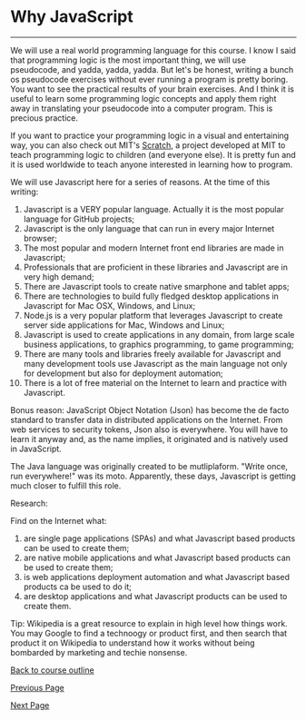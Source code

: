 # Why JavaScript
---
We will use a real world programming language for this course. I know I said that programming logic is the most important thing, we will use pseudocode, and yadda, yadda, yadda. But let's be honest, writing a bunch os pseudocode exercises without ever running a program 
is pretty boring. You want to see the practical results of your brain exercises. And I think it is useful to learn some programming 
logic concepts and apply them right away in translating your pseudocode into a computer program. This is precious practice.

If you want to practice your programming logic in a visual and entertaining way, you can also check out MIT's [Scratch](https://scratch.mit.edu/), a project developed at MIT to teach programming logic to children (and everyone else). It is pretty fun and
it is used worldwide to teach anyone interested in learning how to program.

We will use Javascript here for a series of reasons. At the time of this writing:
1. Javascript is a VERY popular language. Actually it is the most popular language for GitHub projects;
2. Javascript is the only language that can run in every major Internet browser;
3. The most popular and modern Internet front end libraries are made in Javascript;
4. Professionals that are proficient in these libraries and Javascript are in very high demand;
5. There are Javascript tools to create native smarphone and tablet apps;
6. There are technologies to build fully fledged desktop applications in Javascript for Mac OSX, Windows, and Linux;
7. Node.js is a very popular platform that leverages Javascript to create server side applications for Mac, Windows and Linux;
8. Javascript is used to create applications in any domain, from large scale business applications, to graphics programming, to game programming;
9. There are many tools and libraries freely available for Javascript and many development tools use Javascript as the main language not only for development but also for deployment automation;
10. There is a lot of free material on the Internet to learn and practice with Javascript.

Bonus reason: JavaScript Object Notation (Json) has become the de facto standard to transfer data in distributed applications on the Internet. From web services to security tokens, Json also is everywhere. You will have to learn it anyway and, as the name implies, it originated and is natively used in JavaScript.

The Java language was originally created to be mutliplaform. "Write once, run everywhere!" was its moto. Apparently, these days, Javascript is getting much closer to fulfill this role.

Research:

Find on the Internet what:
1. are single page applications (SPAs) and what Javascript based products can be used to create them;
2. are native mobile applications and what Javascript based products can be used to create them;
3. is web applications deployment automation and what Javascript based products ca be used to do it;
4. are desktop applications and what Javascript products can be used to create them.

Tip: Wikipedia is a great resource to explain in high level how things work. You may Google to find a technoogy or product first, and then search that product it on Wikipedia to understand how it works without being bombarded by marketing and techie nonsense.

[Back to course outline](https://github.com/mbarsott/LearnProgrammingWithJavascript/blob/master/README.md#learn-programming-with-javascript)

[Previous Page](https://github.com/mbarsott/LearnProgrammingWithJavascript/blob/master/01_WhatIsComputerProgramming.md#what-is-computer-programming)

[Next Page](https://github.com/mbarsott/LearnProgrammingWithJavascript/blob/master/03_ExecutionAndDevelopmentEnvironments.md#execution-and-development-environments)
